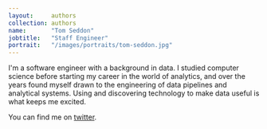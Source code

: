 ```yaml
---
layout:     authors
collection: authors
name:       "Tom Seddon"
jobtitle:   "Staff Engineer"
portrait:   "/images/portraits/tom-seddon.jpg"
---
```


I'm a software engineer with a background in data. I studied computer science before starting my career in 
the world of analytics, and over the years found myself drawn to the engineering of data pipelines and 
analytical systems. Using and discovering technology to make data useful is what keeps me excited.

You can find me on [twitter](https://twitter.com/nerdlingah).